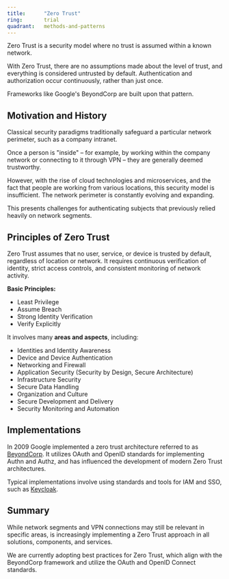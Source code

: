 ```yaml
---
title:      "Zero Trust"
ring:       trial
quadrant:   methods-and-patterns
---
```


Zero Trust is a security model where no trust is assumed within a known network.

With Zero Trust, there are no assumptions made about the level of trust, and everything is considered untrusted by default. Authentication and authorization occur continuously, rather than just once.

Frameworks like Google's BeyondCorp are built upon that pattern.

## Motivation and History

Classical security paradigms traditionally safeguard a particular network perimeter, such as a company intranet.

Once a person is "inside" – for example, by working within the company network or connecting to it through VPN – they are generally deemed trustworthy.

However, with the rise of cloud technologies and microservices, and the fact that people are working from various locations, this security model is insufficient. The network perimeter is constantly evolving and expanding.

This presents challenges for authenticating subjects that previously relied heavily on network segments.

## Principles of Zero Trust

Zero Trust assumes that no user, service, or device is trusted by default, regardless of location or network. It requires continuous verification of identity, strict access controls, and consistent monitoring of network activity.

**Basic Principles:**

- Least Privilege
- Assume Breach
- Strong Identity Verification
- Verify Explicitly

It involves many **areas and aspects**, including:

- Identities and Identity Awareness
- Device and Device Authentication
- Networking and Firewall
- Application Security (Security by Design, Secure Architecture)
- Infrastructure Security
- Secure Data Handling
- Organization and Culture
- Secure Development and Delivery
- Security Monitoring and Automation

## Implementations

In 2009 Google implemented a zero trust architecture referred to as [BeyondCorp](https://cloud.google.com/beyondcorp). It utilizes OAuth and OpenID standards for implementing Authn and Authz, and has influenced the development of modern Zero Trust architectures.

Typical implementations involve using standards and tools for IAM and SSO, such as [Keycloak](/tools/keycloak/).

## Summary

While network segments and VPN connections may still be relevant in specific areas, is increasingly implementing a Zero Trust approach in all solutions, components, and services.

We are currently adopting best practices for Zero Trust, which align with the BeyondCorp framework and utilize the OAuth and OpenID Connect standards.
